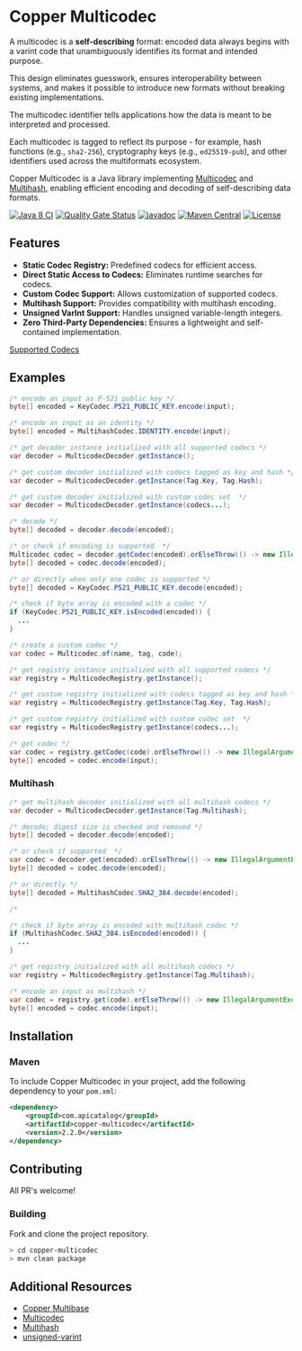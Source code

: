 # Copper Multicodec

A multicodec is a **self-describing** format: encoded data always begins
with a varint code that unambiguously identifies its format and intended
purpose.  

This design eliminates guesswork, ensures interoperability between systems,
and makes it possible to introduce new formats without breaking existing
implementations.  

The multicodec identifier tells applications how the data is meant to be
interpreted and processed.  

Each multicodec is tagged to reflect its purpose - for example, hash functions (e.g., `sha2-256`), cryptography keys (e.g., `ed25519-pub`), and other identifiers used across the multiformats ecosystem.

Copper Multicodec is a Java library implementing 
[Multicodec](https://github.com/multiformats/multicodec) and 
[Multihash](https://github.com/multiformats/multihash), enabling efficient
encoding and decoding of self-describing data formats.

[![Java 8 CI](https://github.com/filip26/copper-multicodec/actions/workflows/java8-build.yml/badge.svg)](https://github.com/filip26/copper-multicodec/actions/workflows/java8-build.yml)
[![Quality Gate Status](https://sonarcloud.io/api/project_badges/measure?project=filip26_copper-multicodec&metric=alert_status)](https://sonarcloud.io/summary/new_code?id=filip26_copper-multicodec)
[![javadoc](https://javadoc.io/badge2/com.apicatalog/copper-multicodec/javadoc.svg)](https://javadoc.io/doc/com.apicatalog/copper-multicodec)
[![Maven Central](https://img.shields.io/maven-central/v/com.apicatalog/copper-multicodec.svg?label=Maven%20Central)](https://search.maven.org/search?q=g:com.apicatalog%20AND%20a:copper-multicodec)
[![License](https://img.shields.io/badge/License-Apache%202.0-blue.svg)](https://opensource.org/licenses/Apache-2.0)

## Features

- **Static Codec Registry:** Predefined codecs for efficient access.
- **Direct Static Access to Codecs:** Eliminates runtime searches for codecs.
- **Custom Codec Support:** Allows customization of supported codecs.
- **Multihash Support:** Provides compatibility with multihash encoding.
- **Unsigned VarInt Support:** Handles unsigned variable-length integers.
- **Zero Third-Party Dependencies:** Ensures a lightweight and self-contained implementation.

[Supported Codecs](https://github.com/filip26/copper-multicodec/tree/main/src/main/java/com/apicatalog/multicodec/codec)

## Examples

```java
/* encode an input as P-521 public key */
byte[] encoded = KeyCodec.P521_PUBLIC_KEY.encode(input);

/* encode an input as an identity */
byte[] encoded = MultihashCodec.IDENTITY.encode(input);

/* get decoder instance initialized with all supported codecs */
var decoder = MulticodecDecoder.getInstance();

/* get custom decoder initialized with codecs tagged as key and hash */
var decoder = MulticodecDecoder.getInstance(Tag.Key, Tag.Hash);

/* get custom decoder initialized with custom codec set  */
var decoder = MulticodecDecoder.getInstance(codecs...);

/* decode */
byte[] decoded = decoder.decode(encoded);

/* or check if encoding is supported  */
Multicodec codec = decoder.getCodec(encoded).orElseThrow(() -> new IllegalArgumentException("Unsupported codec."));
byte[] decoded = codec.decode(encoded);

/* or directly when only one codec is supported */
byte[] decoded = KeyCodec.P521_PUBLIC_KEY.decode(encoded);

/* check if byte array is encoded with a codec */
if (KeyCodec.P521_PUBLIC_KEY.isEncoded(encoded)) {
  ...
}

/* create a custom codec */
var codec = Multicodec.of(name, tag, code);

/* get registry instance initialized with all supported codecs */
var registry = MulticodecRegistry.getInstance();

/* get custom registry initialized with codecs tagged as key and hash */
var registry = MulticodecRegistry.getInstance(Tag.Key, Tag.Hash);

/* get custom registry initialized with custom codec set  */
var registry = MulticodecRegistry.getInstance(codecs...);

/* get codec */
var codec = registry.getCodec(code).orElseThrow(() -> new IllegalArgumentException("Unsupported codec."));
byte[] encoded = codec.encode(input);

```

### Multihash

```java
/* get multihash decoder initialized with all multihash codecs */
var decoder = MulticodecDecoder.getInstance(Tag.Multihash);

/* decode; digest size is checked and removed */
byte[] decoded = decoder.decode(encoded);

/* or check if supported  */
var codec = decoder.get(encoded).orElseThrow(() -> new IllegalArgumentException("Unsupported multihash."));
byte[] decoded = codec.decode(encoded);

/* or directly */
byte[] decoded = MultihashCodec.SHA2_384.decode(encoded);

/* 

/* check if byte array is encoded with multihash codec */
if (MultihashCodec.SHA2_384.isEncoded(encoded)) {
  ...
}

/* get registry initialized with all multihash codecs */
var registry = MulticodecRegistry.getInstance(Tag.Multihash);

/* encode an input as multihash */
var codec = registry.get(code).orElseThrow(() -> new IllegalArgumentException("Unsupported multihash."));
byte[] encoded = codec.encode(input);

```


## Installation

### Maven

To include Copper Multicodec in your project, add the following dependency to your `pom.xml`:

```xml
<dependency>
    <groupId>com.apicatalog</groupId>
    <artifactId>copper-multicodec</artifactId>
    <version>2.2.0</version>
</dependency>
```

## Contributing

All PR's welcome!


### Building

Fork and clone the project repository.

```bash
> cd copper-multicodec
> mvn clean package
```

## Additional Resources
- [Copper Multibase](https://github.com/filip26/copper-multibase)
- [Multicodec](https://github.com/multiformats/multicodec)
- [Multihash](https://github.com/multiformats/multihash)
- [unsigned-varint](https://github.com/multiformats/unsigned-varint)
